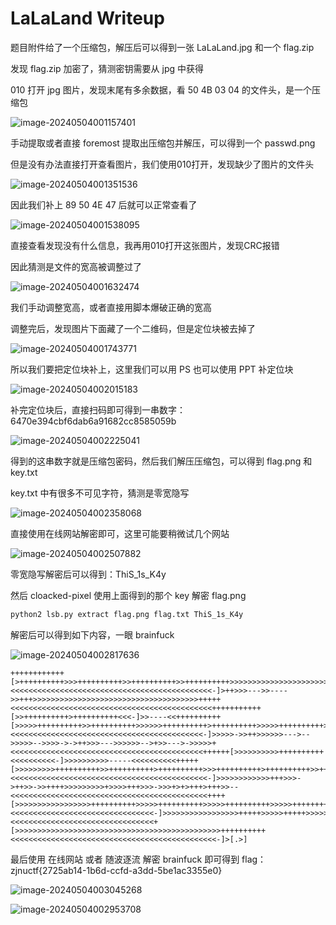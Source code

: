 # LaLaLand Writeup

题目附件给了一个压缩包，解压后可以得到一张 LaLaLand.jpg 和一个 flag.zip

发现 flag.zip 加密了，猜测密钥需要从 jpg 中获得

010 打开 jpg 图片，发现末尾有多余数据，看 50 4B 03 04 的文件头，是一个压缩包

![image-20240504001157401](imgs/image-20240504001157401.png)

手动提取或者直接 foremost 提取出压缩包并解压，可以得到一个 passwd.png

但是没有办法直接打开查看图片，我们使用010打开，发现缺少了图片的文件头

![image-20240504001351536](imgs/image-20240504001351536.png)

因此我们补上 89 50 4E 47 后就可以正常查看了

![image-20240504001538095](imgs/image-20240504001538095.png)

直接查看发现没有什么信息，我再用010打开这张图片，发现CRC报错

因此猜测是文件的宽高被调整过了

![image-20240504001632474](imgs/image-20240504001632474.png)

我们手动调整宽高，或者直接用脚本爆破正确的宽高

调整完后，发现图片下面藏了一个二维码，但是定位块被去掉了

![image-20240504001743771](imgs/image-20240504001743771.png)

所以我们要把定位块补上，这里我们可以用 PS 也可以使用 PPT 补定位块

![image-20240504002015183](imgs/image-20240504002015183.png)

补完定位块后，直接扫码即可得到一串数字：6470e394cbf6dab6a91682cc8585059b

![image-20240504002225041](imgs/image-20240504002225041.png)

得到的这串数字就是压缩包密码，然后我们解压压缩包，可以得到 flag.png 和 key.txt

key.txt 中有很多不可见字符，猜测是零宽隐写

![image-20240504002358068](imgs/image-20240504002358068.png)

直接使用在线网站解密即可，这里可能要稍微试几个网站

![image-20240504002507882](imgs/image-20240504002507882.png)

零宽隐写解密后可以得到：ThiS_1s_K4y

然后 cloacked-pixel 使用上面得到的那个 key 解密 flag.png

```bash
python2 lsb.py extract flag.png flag.txt ThiS_1s_K4y
```

解密后可以得到如下内容，一眼 brainfuck

![image-20240504002817636](imgs/image-20240504002817636.png)

```
++++++++++++[>++++++++++>>>++++++++++>>++++++++++>>++++++++++>>>>>>>>>>>>>>>>>>>>>>>>>>>>>>>>>>>>>++++++++++<<<<<<<<<<<<<<<<<<<<<<<<<<<<<<<<<<<<<<<<<<<<<-]>++>>>--->>---->>+++>>>>>>>>>>>>>>>>>>>>>>>>>>>>>>>>>>>>>+++++<<<<<<<<<<<<<<<<<<<<<<<<<<<<<<<<<<<<<<<<<<<<<+++++++++++[>>++++++++++>++++++++++<<<-]>>----<<++++++++++[>>>>>++++++++++>>++++++++++>>>>>>++++++++++>++++++++++>>>>>++++++++++>>++++++++++>>++++++++++>++++++++++>++++++++++>++++++++++>>++++++++++>>++++++++++>++++++++++>>>++++++++++>++++++++++>>++++++++++>++++++++++>>>>>++++++++++<<<<<<<<<<<<<<<<<<<<<<<<<<<<<<<<<<<<<<<<<<<-]>>>>>->>++>>>>>>--->-->>>>>-->>>>->->++>>>--->>>>>>-->+>>--->->>>>>+<<<<<<<<<<<<<<<<<<<<<<<<<<<<<<<<<<<<<<<<<<<++++++[>>>>>>>>>>++++++++++<<<<<<<<<<-]>>>>>>>>>>-----<<<<<<<<<<+++++[>>>>>>>>>++++++++++>>++++++++++>++++++++++>>>++++++++++>++++++++++>>++++++++++>>++++++++++>>>>>>>>>++++++++++>>>>++++++++++>>>++++++++++>>>++++++++++>++++++++++>++++++++++>++++++++++>>++++++++++<<<<<<<<<<<<<<<<<<<<<<<<<<<<<<<<<<<<<<<<<<<<-]>>>>>>>>>>>>+++>>>->++>>->>++++>>>>>>>>>+>>>>+++>>>->>>+>+>+++>+++>>--<<<<<<<<<<<<<<<<<<<<<<<<<<<<<<<<<<<<<<<<<<<<++++[>>>>>>>>>>>>>>>>>++++++++++>>>>>++++++++++>>>>>++++++++++>>>>>++++++++++<<<<<<<<<<<<<<<<<<<<<<<<<<<<<<<<-]>>>>>>>>>>>>>>>>>+++++>>>>>+++++>>>>>+++++>>>>>+++++<<<<<<<<<<<<<<<<<<<<<<<<<<<<<<<<+[>>>>>>>>>>>>>>>>>>>>>>>>>>>>>>>>>>>>>>>>>>>>>>++++++++++<<<<<<<<<<<<<<<<<<<<<<<<<<<<<<<<<<<<<<<<<<<<<<-]>[.>]
```

 最后使用 在线网站 或者 随波逐流 解密 brainfuck 即可得到 flag：zjnuctf{2725ab14-1b6d-ccfd-a3dd-5be1ac3355e0}

![image-20240504003045268](imgs/image-20240504003045268.png)

![image-20240504002953708](imgs/image-20240504002953708.png)